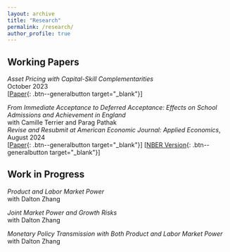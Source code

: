 ```yaml
---
layout: archive
title: "Research"
permalink: /research/
author_profile: true
---
```


## Working Papers

*Asset Pricing with Capital-Skill Complementarities* <br>
October 2023 <br>
[[Paper](https://ren-kevin.github.io/files/working_papers/second_year_paper/prelim_draft_20230801.pdf){: .btn--generalbutton  target="_blank"}]

*From Immediate Acceptance to Deferred Acceptance: Effects on School Admissions and Achievement in England* <br>
with Camille Terrier and Parag Pathak <br>
*Revise and Resubmit at American Economic Journal: Applied Economics*, August 2024 <br>
[[Paper](https://ren-kevin.github.io/files/working_papers/fpf_ban/DRAFT.pdf){: .btn--generalbutton  target="_blank"}]
[[NBER Version](https://www.nber.org/papers/w29600){: .btn--generalbutton  target="_blank"}]

## Work in Progress

*Product and Labor Market Power* <br>
with Dalton Zhang

*Joint Market Power and Growth Risks* <br>
with Dalton Zhang

*Monetary Policy Transmission with Both Product and Labor Market Power* <br>
with Dalton Zhang

<!-- {% if author.googlescholar %}
  You can also find my articles on <u><a href="{{author.googlescholar}}">my Google Scholar profile</a>.</u>
{% endif %}

{% include base_path %}

{% for post in site.publications reversed %}
  {% include archive-single.html %}
{% endfor %} -->
